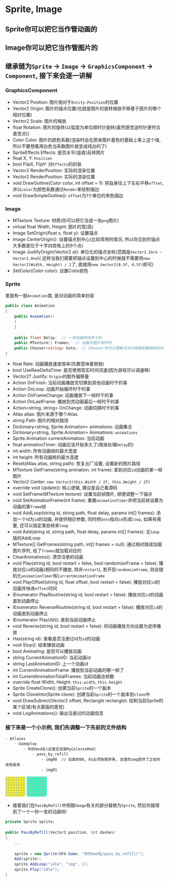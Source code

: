 # Sprite, Image

## Sprite你可以把它当作管动画的

## Image你可以把它当作管图片的

## 继承链为`Sprite` -> `Image` -> `GraphicsComponent` -> `Component`, 接下来会逐一讲解

### GraphicsComponent

* Vector2 Position: 图片相对于`Entity.Position`的位置
* Vector2 Origin: 图片的锚点位置(也就是图片的旋转缩放平移基于图片的哪个相对位置)
* Vector2 Scale: 图片的缩放
* float Rotation: 图片的旋转(以弧度为单位顺时针旋转(虽然感觉逆时针更符合直觉点))
* Color Color: 图片的颜色系数(渲染时会在原来图片基色的基础上乘上这个值, 所以不要想着用白色当系数图片就变成纯白的了)
* SpriteEffects Effects: 是否水平(竖直)反转图片
* float X, Y: `Position`
* bool FlipX, FlipY: 对`Effects`的封装
* Vector2 RenderPosition: 实际的渲染位置
* Vector2 RenderPosition: 实际的渲染位置
* void DrawOutline(Color color, int offset = 1): 把自身往上下左右平移`offset`, 并以`color`为颜色系数通过`Render`来绘制描边
* void DrawSimpleOutline(): `offset`为1个单位的黑色描边

### Image

* MTexture Texture: 材质(你可以把它当成一张`png`图片)
* virtual float Width, Height: 图片的宽(高)
* Image SetOrigin(float x, float y): 设置锚点
* Image CenterOrigin(): 设置锚点到中心(比较常用的情况, 所以你见到的锚点大多数是位于十字四宫格上的9个点)
* Image JustifyOrigin(Vector2 at): 单位化的锚点坐标(范围是`Vector2.Zero ~ Vector2.One`)(
  这样当我们需要把锚点设置到中心的时候就不需要用`new Vector2(Width, Height) / 2`了, 直接用`new Vector2(0.5f, 0.5f)`即可)
* SetColor(Color color): 设置Color颜色

### Sprite

里面有一层`Animation`类, 是对动画的简单封装

``` csharp
public class Animation
{
    public Animation()
    {
    }

    public float Delay;  // 一帧动画持续多少秒
    public MTexture[] Frames;  // 动画的图片帧序列
    public Chooser<string> Goto;  // Chooser你可以理解为对分层随机数抽样的封装, 这里是播放完当前动画后应该跳到哪个动画(你可以去了解下"动画状态机") 
}
```

* float Rate: 动画播放速度倍率(负数意味着倒放)
* bool UseRawDeltaTime: 是否使用现实时间流速(因为游戏可以调速嘛)
* Vector2? Justify: `Origin`的额外偏移量
* Action<string> OnFinish: 当前动画播放完切换到其他动画时干的事
* Action<string> OnLoop: 动画开始循环时干的事
* Action<string> OnFrameChange: 动画播放下一帧时干的事
* Action<string> OnLastFrame: 播放到完动画最后一帧时干的事
* Action<string, string> OnChange: 动画切换时干的事
* Atlas atlas: 图片来源于哪个Atlas
* string Path: 图片的相对路径
* Dictionary<string, Sprite.Animation> animations: 动画集合
* Dictionary<string, Sprite.Animation> Animations: `animations`
* Sprite.Animation currentAnimation: 当前动画
* float animationTimer: 动画应该开始多久了(用来处理`Delay`的)
* int width: 所有动画帧的最大宽度
* int height: 所有动画帧的最大高度
* Reset(Atlas atlas, string path): 恢复出厂设置, 设置新的图片路径
* MTexture GetFrame(string animation, int frame): 拿到对应`id`动画的某一帧图片
* Vector2 Center: `new Vector2(this.Width / 2f, this.Height / 2f)`
* override void Update(): 核心逻辑, 建议是自己看源码
* void SetFrame(MTexture texture): 设置当前帧图片, 顺便调整一下锚点
* void SetAnimationFrame(int frame): 重置`animationTimer`并把当前帧设置为动画的第`frame`帧
* void AddLoop(string id, string path, float delay, params int[] frames): 添加一个id为`id`的动画, 并提供相应参数, 同时把`Goto`指向`id`形成`loop`, 如果有需要,
  还可以指定某些帧来`loop`
* void Add(string id, string path, float delay, params int[] frames): 无`loop`版的AddLoop
* MTexture[] GetFrames(string path, int[] frames = null): 通过相对路径加载图片序列, 给了`frames`就加载对应的
* ClearAnimations(): 清空注册的动画
* void Play(string id, bool restart = false, bool randomizeFrame = false): 播放对应`id`的动画(相同的不播放, 除非`restart`), 若开启`randomizeFrame`,
  则会随机化`animationTimer`和`CurrentAnimationFrame`
* void PlayOffset(string id, float offset, bool restart = false): 播放对应`id`的动画并快进`offset`时间
* IEnumerator PlayRoutine(string id, bool restart = false): 播放对应`id`的动画直到动画停止
* IEnumerator ReverseRoutine(string id, bool restart = false): 播放对应`id`的动画直到动画停止
* IEnumerator PlayUtil(): 直到当前动画停止
* void Reverse(string id, bool restart = false): 将动画播放方向设置为逆序播放
* Has(string id): 查看是否注册过id为`id`的动画
* void Stop(): 结束播放动画
* bool Animating: 是否可以播放动画
* string CurrentAnimationID: 当前动画id
* string LastAnimationID: 上一个动画id
* int CurrentAnimationFrame: 播放到当前动画的哪一帧了
* int CurrentAnimationTotalFrames: 当前动画总帧数
* override float Width, Height: `this.width`, `this.height`
* Sprite CreateClone(): 创建当前`Sprite`的一个副本
* Sprite CloneInto(Sprite clone): 创建当前`Sprite`的一个副本到`clone`中
* void DrawSubrect(Vector2 offset, Rectangle rectangle): 绘制当前Sprite的某个区域(有点蒙版的感觉)
* void LogAnimations(): 输出注册过的动画信息

### 接下来是一个小示例, 我们先调整一下先前的文件结构

```
- Atlases
    - Gameplay
        - 你的mod名(这里应该是MyCelesteMod)
            - pass_by_refill
                - img00  // 后面的00, 01必须按顺序来, 这里的img提供了之前的改色版本
                - img01
```

![img00](imgs/img00.png "img00")
![img01](imgs/img01.png "img01")

* 接着我们在`PassByRefill`中把跟`Image`有关的部分替换为`Sprite`, 然后你就得到了一个一秒一变的动画啦!

```csharp
private Sprite sprite;

public PassByRefill(Vector2 position, int dashes)
{
    ...

    sprite = new Sprite(GFX.Game, "你的mod名/pass_by_refill/");
    Add(sprite);
    sprite.AddLoop("idle", "img", 1);
    sprite.Play("idle");
}
```
